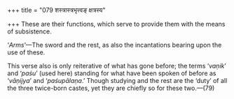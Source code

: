 +++
title = "079 शस्त्रास्त्रभृत्त्वङ् क्षत्रस्य"

+++
These are their functions, which serve to provide them with the means of
subsistence.

‘*Arms*’—The sword and the rest, as also the incantations bearing upon
the use of these.

This verse also is only reiterative of what has gone before; the terms
‘*vaṇik*’ and ‘*paśu*’ (used here) standing for what have been spoken of
before as ‘*vāṇijya*’ and ‘*paśupālaṇa*.’ Though studying and the rest
are the ‘duty’ of all the three twice-born castes, yet they are chiefly
so for these two.—(79)


